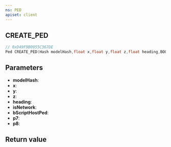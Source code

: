 ```yaml
---
ns: PED
apiset: client
---
```

## CREATE_PED

```c
// 0xD49F9B0955C367DE
Ped CREATE_PED(Hash modelHash,float x,float y,float z,float heading,BOOL isNetwork,BOOL bScriptHostPed,BOOL p7,BOOL p8);
```


## Parameters
* **modelHash**:
* **x**:
* **y**:
* **z**:
* **heading**:
* **isNetwork**:
* **bScriptHostPed**:
* **p7**:
* **p8**:

## Return value


